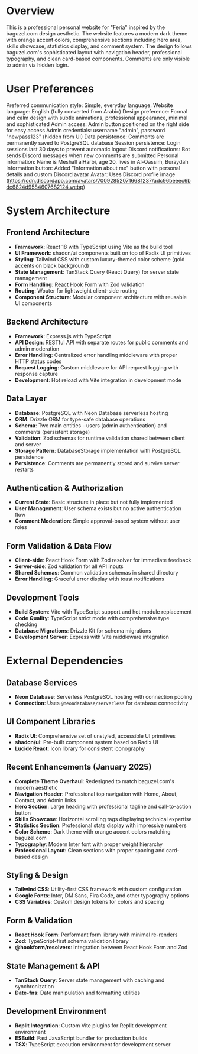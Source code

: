 # Overview

This is a professional personal website for "Feria" inspired by the baguzel.com design aesthetic. The website features a modern dark theme with orange accent colors, comprehensive sections including hero area, skills showcase, statistics display, and comment system. The design follows baguzel.com's sophisticated layout with navigation header, professional typography, and clean card-based components. Comments are only visible to admin via hidden login.

# User Preferences

Preferred communication style: Simple, everyday language.
Website language: English (fully converted from Arabic)
Design preference: Formal and calm design with subtle animations, professional appearance, minimal and sophisticated
Admin access: Admin button positioned on the right side for easy access
Admin credentials: username "admin", password "newpass123" (hidden from UI)
Data persistence: Comments are permanently saved to PostgreSQL database
Session persistence: Login sessions last 30 days to prevent automatic logout
Discord notifications: Bot sends Discord messages when new comments are submitted
Personal information: Name is Meshall alHarbi, age 20, lives in Al-Qassim, Buraydah
Information button: Added "Information about me" button with personal details and custom Discord avatar
Avatar: Uses Discord profile image (https://cdn.discordapp.com/avatars/700928520716681237/adc96beeec6bdc6824d9584607682124.webp)

# System Architecture

## Frontend Architecture
- **Framework**: React 18 with TypeScript using Vite as the build tool
- **UI Framework**: shadcn/ui components built on top of Radix UI primitives
- **Styling**: Tailwind CSS with custom luxury-themed color scheme (gold accents on black background)
- **State Management**: TanStack Query (React Query) for server state management
- **Form Handling**: React Hook Form with Zod validation
- **Routing**: Wouter for lightweight client-side routing
- **Component Structure**: Modular component architecture with reusable UI components

## Backend Architecture
- **Framework**: Express.js with TypeScript
- **API Design**: RESTful API with separate routes for public comments and admin moderation
- **Error Handling**: Centralized error handling middleware with proper HTTP status codes
- **Request Logging**: Custom middleware for API request logging with response capture
- **Development**: Hot reload with Vite integration in development mode

## Data Layer
- **Database**: PostgreSQL with Neon Database serverless hosting
- **ORM**: Drizzle ORM for type-safe database operations
- **Schema**: Two main entities - users (admin authentication) and comments (persistent storage)
- **Validation**: Zod schemas for runtime validation shared between client and server
- **Storage Pattern**: DatabaseStorage implementation with PostgreSQL persistence
- **Persistence**: Comments are permanently stored and survive server restarts

## Authentication & Authorization
- **Current State**: Basic structure in place but not fully implemented
- **User Management**: User schema exists but no active authentication flow
- **Comment Moderation**: Simple approval-based system without user roles

## Form Validation & Data Flow
- **Client-side**: React Hook Form with Zod resolver for immediate feedback
- **Server-side**: Zod validation for all API inputs
- **Shared Schemas**: Common validation schemas in shared directory
- **Error Handling**: Graceful error display with toast notifications

## Development Tools
- **Build System**: Vite with TypeScript support and hot module replacement
- **Code Quality**: TypeScript strict mode with comprehensive type checking
- **Database Migrations**: Drizzle Kit for schema migrations
- **Development Server**: Express with Vite middleware integration

# External Dependencies

## Database Services
- **Neon Database**: Serverless PostgreSQL hosting with connection pooling
- **Connection**: Uses `@neondatabase/serverless` for database connectivity

## UI Component Libraries
- **Radix UI**: Comprehensive set of unstyled, accessible UI primitives
- **shadcn/ui**: Pre-built component system based on Radix UI
- **Lucide React**: Icon library for consistent iconography

## Recent Enhancements (January 2025)
- **Complete Theme Overhaul**: Redesigned to match baguzel.com's modern aesthetic
- **Navigation Header**: Professional top navigation with Home, About, Contact, and Admin links
- **Hero Section**: Large heading with professional tagline and call-to-action button
- **Skills Showcase**: Horizontal scrolling tags displaying technical expertise
- **Statistics Section**: Professional stats display with impressive numbers
- **Color Scheme**: Dark theme with orange accent colors matching baguzel.com
- **Typography**: Modern Inter font with proper weight hierarchy
- **Professional Layout**: Clean sections with proper spacing and card-based design

## Styling & Design
- **Tailwind CSS**: Utility-first CSS framework with custom configuration
- **Google Fonts**: Inter, DM Sans, Fira Code, and other typography options
- **CSS Variables**: Custom design tokens for colors and spacing

## Form & Validation
- **React Hook Form**: Performant form library with minimal re-renders
- **Zod**: TypeScript-first schema validation library
- **@hookform/resolvers**: Integration between React Hook Form and Zod

## State Management & API
- **TanStack Query**: Server state management with caching and synchronization
- **Date-fns**: Date manipulation and formatting utilities

## Development Environment
- **Replit Integration**: Custom Vite plugins for Replit development environment
- **ESBuild**: Fast JavaScript bundler for production builds
- **TSX**: TypeScript execution environment for development server